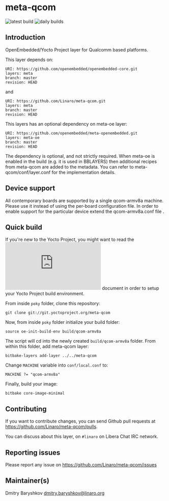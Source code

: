 # meta-qcom

![latest build](https://github.com/linux-msm/meta-qcom-extras/actions/workflows/push.yml/badge.svg)
![daily builds](https://github.com/linux-msm/meta-qcom-extras/actions/workflows/daily.yml/badge.svg)

## Introduction

OpenEmbedded/Yocto Project layer for Qualcomm based platforms.

This layer depends on:

```
URI: https://github.com/openembedded/openembedded-core.git
layers: meta
branch: master
revision: HEAD
```

and

```
URI: https://github.com/Linaro/meta-qcom.git
layers: meta
branch: master
revision: HEAD
```

This layers has an optional dependency on meta-oe layer:

```
URI: https://github.com/openembedded/meta-openembedded.git
layers: meta-oe
branch: master
revision: HEAD
```

The dependency is optional, and not strictly required. When meta-oe is enabled
in the build (e.g. it is used in BBLAYERS) then additional recipes from
meta-qcom are added to the metadata. You can refer to meta-qcom/conf/layer.conf
for the implementation details.

## Device support

All contemporary boards are supported by a single qcom-armv8a machine. Please
use it instead of using the per-board configuration file. In order to enable
support for the particular device extend the qcom-armv8a.conf file .


## Quick build

If you're new to the Yocto Project, you might want to read the ![Yocto Project
Quick Build](https://docs.yoctoproject.org/brief-yoctoprojectqs/index.html) 
document in order to setup your Yocto Project build environment. 

From inside ```poky``` folder, clone this repository:

```
git clone git://git.yoctoproject.org/meta-qcom
```

Now, from inside ```poky``` folder initialize your build folder:

```
source oe-init-build-env build/qcom-armv8a
```

The script will cd into the newly created ```build/qcom-armv8a``` folder.
From within this folder, add meta-qcom layer:

```
bitbake-layers add-layer ../../meta-qcom
```

Change ```MACHINE``` variable into ```conf/local.conf``` to:

```
MACHINE ?= "qcom-armv8a"
```

Finally, build your image:

```
bitbake core-image-minimal
```

## Contributing

If you want to contribute changes, you can send Github pull requests at
https://github.com/Linaro/meta-qcom/pulls.

You can discuss about this layer, on `#linaro` on Libera Chat IRC network.

## Reporting issues

Please report any issue on https://github.com/Linaro/meta-qcom/issues

## Maintainer(s)

Dmitry Baryshkov <dmitry.baryshkov@linaro.org>
